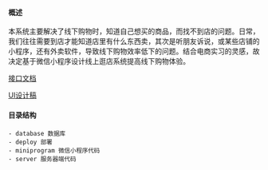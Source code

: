 #### 概述

本系统主要解决了线下购物时，知道自己想买的商品，而找不到店的问题。日常，我们往往需要到店才能知道店里有什么东西卖，其次是听朋友诉说，或某些店铺的小程序，还有外卖软件，导致线下购物效率低下的问题。结合电商实习的灵感，故决定基于微信小程序设计线上逛店系统提高线下购物体验。


[接口文档](https://goods-online.apifox.cn/)

[UI设计稿](https://js.design/f/-O0fJs?p=NjuH8Hiwv5)


#### 目录结构

```
- database 数据库
- deploy 部署
- miniprogram 微信小程序代码
- server 服务器端代码
```
